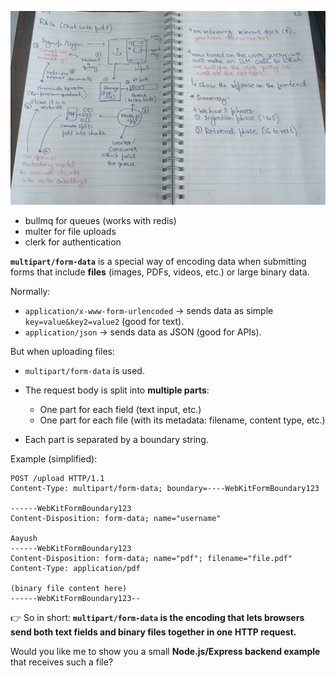 ![alt text](photo_2025-08-29_10-54-28.jpg)
- bullmq for queues (works with redis)
- multer for file uploads
- clerk for authentication

**`multipart/form-data`** is a special way of encoding data when submitting forms that include **files** (images, PDFs, videos, etc.) or large binary data.

Normally:

* `application/x-www-form-urlencoded` → sends data as simple `key=value&key2=value2` (good for text).
* `application/json` → sends data as JSON (good for APIs).

But when uploading files:

* `multipart/form-data` is used.
* The request body is split into **multiple parts**:

  * One part for each field (text input, etc.)
  * One part for each file (with its metadata: filename, content type, etc.)
* Each part is separated by a boundary string.

Example (simplified):

```
POST /upload HTTP/1.1
Content-Type: multipart/form-data; boundary=----WebKitFormBoundary123

------WebKitFormBoundary123
Content-Disposition: form-data; name="username"

Aayush
------WebKitFormBoundary123
Content-Disposition: form-data; name="pdf"; filename="file.pdf"
Content-Type: application/pdf

(binary file content here)
------WebKitFormBoundary123--
```

👉 So in short: **`multipart/form-data` is the encoding that lets browsers send both text fields and binary files together in one HTTP request.**

Would you like me to show you a small **Node.js/Express backend example** that receives such a file?
